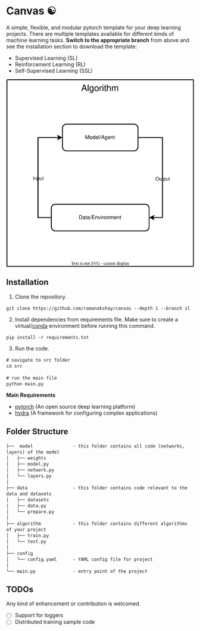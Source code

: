 # Canvas ☯︎

A simple, flexible, and modular pytorch template for your deep learning projects. There are multiple templates available for different kinds of machine learning tasks. **Switch to the appropriate branch** from above and see the installation section to download the template:

- Supervised Learning (SL)
- Reinforcement Learning (RL)
- Self-Supervised Learning (SSL)

<div align="center">

<img align="center" src="assets/architecture.svg">

</div>

## Installation

1.  Clone the repository.
```
git clone https://github.com/ramanakshay/canvas --depth 1 --branch sl
```

2. Install dependencies from requirements file. Make sure to create a virtual/[conda](https://docs.conda.io/projects/conda/en/latest/user-guide/getting-started.html) environment before running this command.
```
pip install -r requirements.txt
```

3. Run the code.
```
# navigate to src folder
cd src

# run the main file
python main.py
```

**Main Requirements**
- [pytorch](https://pytorch.org/) (An open source deep learning platform)
- [hydra](https://hydra.cc/) (A framework for configuring complex applications)


## Folder Structure
```
├──  model               - this folder contains all code (networks, layers) of the model
│   ├── weights
│   ├── model.py
│   ├── network.py
│   └── layers.py
│
├── data                 - this folder contains code relevant to the data and datasets
│   ├── datasets
|   ├── data.py
│   └── prepare.py
│
├── algorithm            - this folder contains different algorithms of your project
│   ├── train.py
│   └── test.py
│
├── config
│   └── config.yaml      - YAML config file for project
│
└── main.py              - entry point of the project

```


## TODOs

Any kind of enhancement or contribution is welcomed.

- [ ] Support for loggers
- [ ] Distributed training sample code
